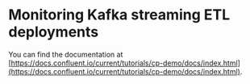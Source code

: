# Monitoring Kafka streaming ETL deployments

You can find the documentation at [https://docs.confluent.io/current/tutorials/cp-demo/docs/index.html](https://docs.confluent.io/current/tutorials/cp-demo/docs/index.html).
